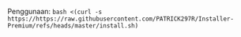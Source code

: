 Penggunaan:
`bash <(curl -s https://https://raw.githubusercontent.com/PATRICK297R/Installer-Premium/refs/heads/master/install.sh)`
